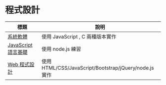# 程式設計

| 標題  |  說明  |
|--------|-----------|
|  [系統軟體](../ss/home.html)  |  使用 JavaScript , C 兩種版本實作    |
|  [JavaScript 語言基礎](../js/home.html)  |  使用 node.js 練習  |
|  [Web 程式設計](../wp/home.html)  |  使用 HTML/CSS/JavaScript/Bootstrap/jQuery/node.js 實作    |


